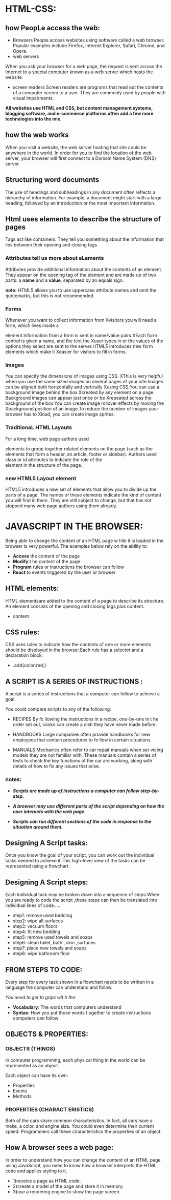 # HTML-CSS:
## how PeopLe access the web:
+ Browsers
People access websites using software called a web browser. Popular examples include Firefox, Internet Explorer, Safari, Chrome, and Opera.
+ web servers

When you ask your browser for a web page, the request is sent across the Internet to a special computer known as a web server which hosts the website.
+ screen readers
Screen readers are programs that read out the contents of a computer screen to a user. They are commonly used by people with visual impairments.

**All websites use HTML and CSS, but content management systems, blogging software, and e-commerce platforms often add a few more technologies into the mix.**

## how the web works
When you visit a website, the web server hosting that site could be anywhere in the world. In order for you to find the location of the web server, your browser will first connect to a Domain Name System (DNS) server.

## Structuring word documents
The use of headings and subheadings in any document often reflects a hierarchy of information. For example, a document might start with a large heading, followed by an introduction or the most important information.

## Html uses elements to describe the structure of pages
Tags act like containers. They tell you something about the information that lies between their opening and closing tags.

### Attributes tell us more about eLements
Attributes provide additional information about the contents of an element. They appear on the opening tag of the element and are made up of two parts: a **name** and a **value**, separated by an equals sign.

**note:** HTML5 allows you to use uppercase attribute names and omit the quotemarks, but this is not recommended.

### Forms
 Whenever you want to collect information from Xvisitors you will need a form, which lives inside a <form> element.Information from a form is sent in name/value pairs.XEach form control is given a name, and the text the Xuser types in or the values of the options they select are sent to the server.HTML5 introduces new form elements which make it Xeasier for visitors to fill in forms.
 
### Images
You can specify the dimensions of images using CSS. XThis is very helpful when you use the same sized images on several pages of your site.Images can be aligned both horizontally and vertically Xusing CSS.You can use a background image behind the box Xcreated by any element on a page. Background images can appear just once or be Xrepeated across the background of the box.You can create image rollover effects by moving the Xbackground position of an image.To reduce the number of images your browser has to Xload, you can create image sprites.

### TraditionaL HTML Layouts
For a long time, web page authors used <div> elements to group together related elements on the page (such as the elements that form a header, an article, footer or sidebar). Authors used class or id attributes to indicate the role of the <div> element in the structure of the page.

### new HTML5 Layout element
HTML5 introduces a new set of elements that allow you to divide up the parts of a page. The names of these elements indicate the kind of content you will find in them. They are still subject to change, but that has not stopped many web page authors using them already.


# JAVASCRIPT IN THE BROWSER:
 Being able to change the content of an HTML page w hile it is loaded in the browser is very powerful. The examples below rely on the ability to:
 + **Access** the content of the page
 + **Modify** t he content of the page
 + **Program** rules or instructions the browser can follow
 + **React** to events triggered by the user or browser 

 ## HTML elements:
 HTML elementsare added to the content of a page to describe its structure. An element consists of the opening and closing tags,plus content.

 + <p class="add">content</p>

 ## CSS rules:
 CSS uses rules to indicate how the contents of one or more elements should be displayed in the browser.Each rule has a selector and a declaration block.

 + .add{color:red;}

 ## A SCRIPT IS A SERIES OF INSTRUCTIONS :
 A script is a series of instructions that a computer can follow to achieve a goal. 

 You could compare scripts to any of the following:
 + RECIPES 
 By fo llowing the instructions in a recipe, one-by-one in t he order set out, cooks can create a dish they have never made before.

 + HANDBOOKS
  Large companies often provide handbooks for new employees that contain procedures to fo llow in certain situations. 

  + MANUALS 
  Mechanics often refer to car repair manuals when ser vicing models they are not familiar with. These manuals contain a series of tests to check the key functions of the car are working, along with details of how to fix any issues that arise. 

### notes:
+ _**Scripts are made up of instructions a computer can follow step-by-step.**_

+ _**A browser may use different parts of the script depending on how the user interacts with the web page.**_

+ _**Scripts can run different sections of the code in response to the situation around them.**_

## Designing A Script tasks:

Once you know the goal of your script, you can work out the individual tasks needed to achieve it.This high-level view of the tasks can be represented using a flowchart.

## Designing A Script steps:

Each individual task may be broken down into a sequence of steps.When you are ready to code the script ,these steps can then be translated into individual lines of code.....

+ step1: remove used bedding
+ step2: wipe all surfaces
+ step3: vacuum floors
+ step4: fit new bedding
+ step5: remove used towels and soaps
+ step6: clean toilet, bath , skin ,surfaces
+ step7: place new towels and soaps
+ step8: wipe bathroom floor

## FROM STEPS TO CODE:
Every step for every task shown in a flowchart needs to be written in a language the computer can understand and follow.

 _You need to get to grips wit h the_: 
 + **Vocabulary**: The words that computers understand 
 + **Syntax**: How you put those words t ogether to create instructions computers can follow

 ## OBJECTS & PROPERTIES:
 ### OBJECTS (THINGS)
  In computer programming, each physical thing in the world can be represented as an object.

  Each object can have its own:
   + Properties 
   + Events 
   + Methods 

 ### PROPERTIES (CHARACT ERISTICS)
  
  Both of the cars share common characteristics. In fact, all cars have a make, a color, and engine size. You could even determine their current speed. Programmers call these characteristics the properties of an object.

## How A browser sees a web page:
In order to understand how you can change the content of an HTML page using JavaScript, you need to know how a browser interprets the HTML code and applies styling to it.
+ 1)receive a page as HTML code.
+ 2)create a model of the page and store it in memory.
+ 3)use a rendering engine to show the page screen.